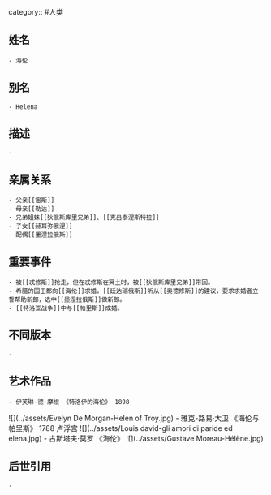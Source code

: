 category:: #人类
## 姓名
	- 海伦
## 别名
	- Helena
## 描述
	-
## 亲属关系
	- 父亲[[宙斯]]
	- 母亲[[勒达]]
	- 兄弟姐妹[[狄俄斯库里兄弟]]、[[克吕泰涅斯特拉]]
	- 子女[[赫耳弥俄涅]]
	- 配偶[[墨涅拉俄斯]]
## 重要事件
	- 被[[忒修斯]]抢走，但在忒修斯在冥土时，被[[狄俄斯库里兄弟]]带回。
	- 希腊的国王都向[[海伦]]求婚，[[廷达瑞俄斯]]听从[[奥德修斯]]的建议，要求求婚者立誓帮助新郎，选中[[墨涅拉俄斯]]做新郎。
	- [[特洛亚战争]]中与[[帕里斯]]成婚。
## 不同版本
	-
## 艺术作品
	- 伊芙琳·德·摩根 《特洛伊的海伦》 1898
 ![](../assets/Evelyn De Morgan-Helen of Troy.jpg)
	- 雅克-路易·大卫 《海伦与帕里斯》 1788 卢浮宫
 ![](../assets/Louis david-gli amori di paride ed elena.jpg)
	- 古斯塔夫·莫罗 《海伦》
 ![](../assets/Gustave Moreau-Hélène.jpg)
## 后世引用
	-
